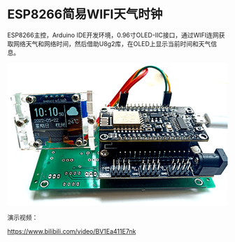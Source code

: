 # ESP8266简易WIFI天气时钟

ESP8266主控，Arduino IDE开发环境，0.96寸OLED-IIC接口，通过WIFI连网获取网络天气和网络时间，然后借助U8g2库，在OLED上显示当前时间和天气信息。

![](weather.png)

演示视频：

<https://www.bilibili.com/video/BV1Ea411E7nk>

